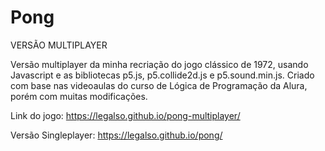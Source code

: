 # Pong

VERSÃO MULTIPLAYER

Versão multiplayer da minha recriação do jogo clássico de 1972, usando Javascript e as bibliotecas p5.js, p5.collide2d.js e p5.sound.min.js.
Criado com base nas videoaulas do curso de Lógica de Programação da Alura, porém com muitas modificações.

Link do jogo: https://legalso.github.io/pong-multiplayer/

Versão Singleplayer: https://legalso.github.io/pong/
